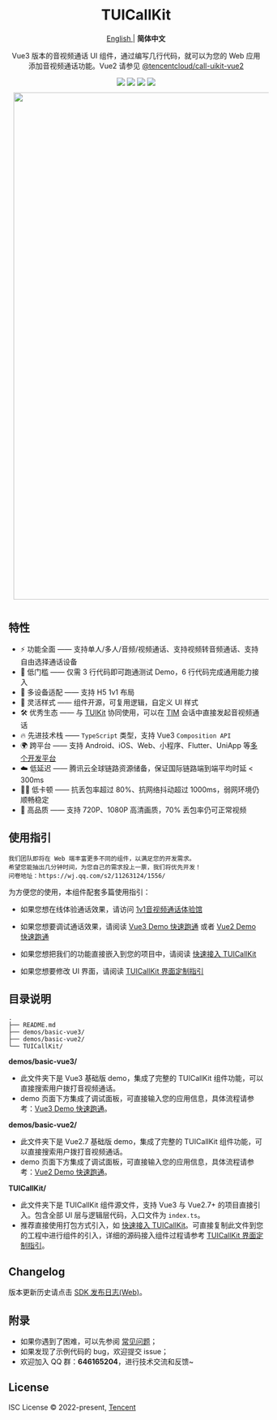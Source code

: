 <h1 align="center"> TUICallKit </h1>

<p align="center"> 
<a href="https://github.com/tencentyun/TUICallKit/blob/main/Web/README.en.md"> English </a> | <b> 简体中文 </b>
</p>

<p align="center">Vue3 版本的音视频通话 UI 组件，通过编写几行代码，就可以为您的 Web 应用添加音视频通话功能。Vue2 请参见 <a href="https://www.npmjs.com/package/@tencentcloud/call-uikit-vue2"> @tencentcloud/call-uikit-vue2 </a></p>
<!-- <p>在线演示 | Demo 跑通 | 快速接入 </p> -->

<div align="center">
<img src="https://img.shields.io/npm/v/@tencentcloud/call-uikit-vue">
<img src="https://img.shields.io/badge/Vue-%5E3.0.0-brightgreen">
<img src="https://img.shields.io/badge/support-docs%20%26%20demos-yellow">
<img src="https://img.shields.io/npm/l/@tencentcloud/call-uikit-vue">
<!-- https://shields.io/category/version  - tag: docs/demos, H5, v1.0.3(changelog), 
GitHub Release Date: -->
</div>

<img src="https://user-images.githubusercontent.com/57169560/194707785-6d2e1aca-5ee7-427a-be62-19699578e684.gif" style="width: 1000px; margin: 10px;" align="center">

## 特性

<!-- - 底层使用 腾讯云即时通信与音视频能力，效果媲美微信 -->
<!-- - 📦 开箱即用 —— 未引入除 SDK 外其他 npm 依赖，有效控制代码体积 -->
- ⚡️ 功能全面 —— 支持单人/多人/音频/视频通话、支持视频转音频通话、支持自由选择通话设备
- 🌟 低门槛 —— 仅需 3 行代码即可跑通测试 Demo，6 行代码完成通用能力接入
- 📱 多设备适配 —— 支持 H5 1v1 布局
- 🎨 灵活样式 —— 组件开源，可复用逻辑，自定义 UI 样式
- 🛠 优秀生态 —— 与 [TUIKit](https://cloud.tencent.com/document/product/269/79737) 协同使用，可以在 [TIM](https://cloud.tencent.com/document/product/269) 会话中直接发起音视频通话
- 🔥 先进技术栈 —— `TypeScript` 类型，支持 Vue3 `Composition API`
- 🌍 跨平台 —— 支持 Android、iOS、Web、小程序、Flutter、UniApp 等[多个开发平台](https://cloud.tencent.com/document/product/647/78742)
- ☁️ 低延迟 —— 腾讯云全球链路资源储备，保证国际链路端到端平均时延 < 300ms
- 🤙🏻 低卡顿 —— 抗丢包率超过 80%、抗网络抖动超过 1000ms，弱网环境仍顺畅稳定
- 🌈 高品质 —— 支持 720P、1080P 高清画质，70% 丢包率仍可正常视频

## 使用指引

```text
我们团队即将在 Web 端丰富更多不同的组件，以满足您的开发需求。
希望您能抽出几分钟时间，为您自己的需求投上一票，我们将优先开发！
问卷地址：https://wj.qq.com/s2/11263124/1556/
```

为方便您的使用，本组件配套多篇使用指引：

- 如果您想在线体验通话效果，请访问 [1v1音视频通话体验馆](https://web.sdk.qcloud.com/component/experience-center/index.html#/detail?scene=callkit)

- 如果您想要调试通话效果，请阅读 [Vue3 Demo 快速跑通](https://github.com/tencentyun/TUICallKit/blob/main/Web/demos/basic-vue3/README.md) 或者 [Vue2 Demo 快速跑通](https://github.com/tencentyun/TUICallKit/blob/main/Web/demos/basic-vue2/README.md)

- 如果您想把我们的功能直接嵌入到您的项目中，请阅读 [快速接入 TUICallKit](https://cloud.tencent.com/document/product/647/78731)

- 如果您想要修改 UI 界面，请阅读 [TUICallKit 界面定制指引](https://cloud.tencent.com/document/product/647/81014)

## 目录说明

```text
.
├── README.md
├── demos/basic-vue3/
├── demos/basic-vue2/
└── TUICallKit/
```

**demos/basic-vue3/**

- 此文件夹下是 Vue3 基础版 demo，集成了完整的 TUICallKit 组件功能，可以直接搜索用户拨打音视频通话。
- demo 页面下方集成了调试面板，可直接输入您的应用信息，具体流程请参考：[Vue3 Demo 快速跑通](https://github.com/tencentyun/TUICallKit/blob/main/Web/demos/basic-vue3/README.md)。

**demos/basic-vue2/**

- 此文件夹下是 Vue2.7 基础版 demo，集成了完整的 TUICallKit 组件功能，可以直接搜索用户拨打音视频通话。
- demo 页面下方集成了调试面板，可直接输入您的应用信息，具体流程请参考：[Vue2 Demo 快速跑通](https://github.com/tencentyun/TUICallKit/blob/main/Web/demos/basic-vue2/README.md)。

**TUICallKit/** 

- 此文件夹下是 TUICallKit 组件源文件，支持 Vue3 与 Vue2.7+ 的项目直接引入。包含全部 UI 层与逻辑层代码，入口文件为 `index.ts`。
- 推荐直接使用打包方式引入，如 [快速接入 TUICallKit](https://cloud.tencent.com/document/product/647/78731)。可直接复制此文件到您的工程中进行组件的引入，详细的源码接入组件过程请参考 [TUICallKit 界面定制指引](https://cloud.tencent.com/document/product/647/81014)。

## Changelog

版本更新历史请点击 [SDK 发布日志(Web)](https://cloud.tencent.com/document/product/647/80930)。

## 附录

- 如果你遇到了困难，可以先参阅 [常见问题](https://cloud.tencent.com/document/product/647/78769)；
- 如果发现了示例代码的 bug，欢迎提交 issue；
- 欢迎加入 QQ 群：**646165204**，进行技术交流和反馈~

## License

ISC License © 2022-present, [Tencent](https://www.tencent.com/)
